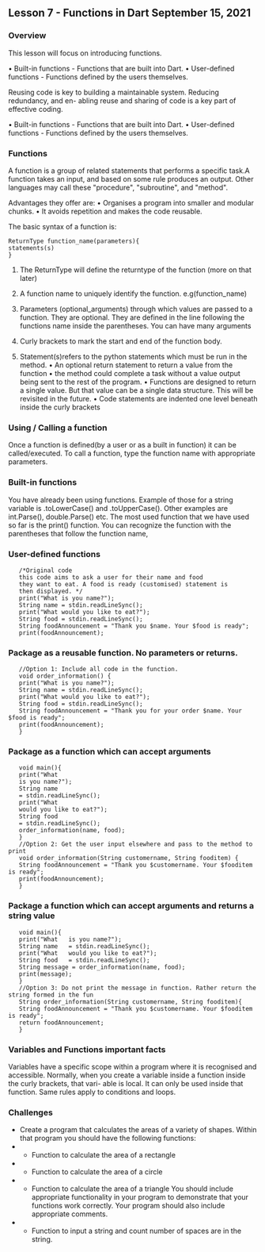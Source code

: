 ## Lesson 7 - Functions in Dart  September 15, 2021
### Overview
This lesson will focus on introducing functions.

• Built-in functions - Functions that are built into Dart.
• User-defined functions - Functions defined by the users themselves.

Reusing code is key to building a maintainable system. Reducing redundancy, and en-
abling reuse and sharing of code is a key part of effective coding.

• Built-in functions - Functions that are built into Dart.
• User-defined functions - Functions defined by the users themselves.

### Functions
A function is a group of related statements that performs a specific task.A function takes
an input, and based on some rule produces an output. Other languages may call these
"procedure", "subroutine", and "method".

Advantages they offer are:
• Organises a program into smaller and modular chunks.
• It avoids repetition and makes the code reusable.

The basic syntax of a function is:
```
ReturnType function_name(parameters){
statements(s)
}
```

1. The ReturnType will define the returntype of the function (more on that later)

2. A function name to uniquely identify the function. e.g(function_name)

3. Parameters (optional_arguments) through which values are passed to a function.
   They are optional. They are defined in the line following the functions name inside
   the parentheses. You can have many arguments
   
4. Curly brackets to mark the start and end of the function body.
   
5. Statement(s)refers to the python statements which must be run in the method.
   • An optional return statement to return a value from the function
   • the method could complete a task without a value output being sent to the rest of the program.
   • Functions are designed to return a single value. But that value can be a single data structure. 
   This will be revisited in the future.
   • Code statements are indented one level beneath inside the curly brackets
### Using / Calling a function
Once a function is defined(by a user or as a built in function) it can be called/executed. To call
a function, type the function name with appropriate parameters.
### Built-in functions
You have already been using functions. Example of those for a string variable is .toLowerCase() and .toUpperCase().
Other examples are int.Parse(), double.Parse() etc. The most used function that we have used so far is the print()
function. You can recognize the function with the parentheses that follow the function name,
### User-defined functions
```
   /*Original code
   this code aims to ask a user for their name and food
   they want to eat. A food is ready (customised) statement is
   then displayed. */
   print("What is you name?");
   String name = stdin.readLineSync();
   print("What would you like to eat?");
   String food = stdin.readLineSync();
   String foodAnnouncement = "Thank you $name. Your $food is ready";
   print(foodAnnouncement);
   ```
### Package as a reusable function. No parameters or returns.
```
   //Option 1: Include all code in the function.
   void order_information() {
   print("What is you name?");
   String name = stdin.readLineSync();
   print("What would you like to eat?");
   String food = stdin.readLineSync();
   String foodAnnouncement = "Thank you for your order $name. Your $food is ready";
   print(foodAnnouncement);
   }
   ```
### Package as a function which can accept arguments
```
   void main(){
   print("What
   is you name?");
   String name
   = stdin.readLineSync();
   print("What
   would you like to eat?");
   String food
   = stdin.readLineSync();
   order_information(name, food);
   }
   //Option 2: Get the user input elsewhere and pass to the method to print
   void order_information(String customername, String fooditem) {
   String foodAnnouncement = "Thank you $customername. Your $fooditem is ready";
   print(foodAnnouncement);
   }
   ```
### Package a function which can accept arguments and returns a string value
```
   void main(){
   print("What   is you name?");
   String name   = stdin.readLineSync();
   print("What   would you like to eat?");
   String food   = stdin.readLineSync();
   String message = order_information(name, food);
   print(message);
   }
   //Option 3: Do not print the message in function. Rather return the string formed in the fun
   String order_information(String customername, String fooditem){
   String foodAnnouncement = "Thank you $customername. Your $fooditem is ready";
   return foodAnnouncement;
   }
   ```
### Variables and Functions important facts
   Variables have a specific scope within a program where it is recognised and accessible.
   Normally, when you create a variable inside a function inside the curly brackets, that vari-
   able is local. It can only be used inside that function. Same rules apply to conditions and
   loops.
### Challenges
- Create a program that calculates the areas of a variety of shapes. Within that program you should have the following functions:
- - Function to calculate the area of a rectangle
- - Function to calculate the area of a circle
- - Function to calculate the area of a triangle You should include appropriate functionality in your program to 
demonstrate that your functions work correctly. Your program should also include appropriate comments.
- - Function to input a string and count number of spaces are in the string.